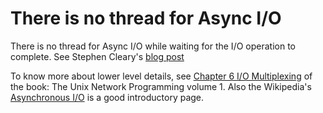 # There is no thread for Async I/O

There is no thread for Async I/O while waiting for the I/O operation to complete. See Stephen Cleary's [blog post](https://blog.stephencleary.com/2013/11/there-is-no-thread.html)

To know more about lower level details, see [Chapter 6 I/O Multiplexing](https://notes.shichao.io/unp/ch6/) of the book: The Unix Network Programming volume 1. Also the Wikipedia's [Asynchronous I/O](https://en.wikipedia.org/wiki/Asynchronous_I/O) is a good introductory page.

